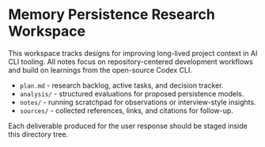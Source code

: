 # Memory Persistence Research Workspace

This workspace tracks designs for improving long-lived project context in AI CLI tooling. All notes focus on repository-centered development workflows and build on learnings from the open-source Codex CLI.

- `plan.md` - research backlog, active tasks, and decision tracker.
- `analysis/` - structured evaluations for proposed persistence models.
- `notes/` - running scratchpad for observations or interview-style insights.
- `sources/` - collected references, links, and citations for follow-up.

Each deliverable produced for the user response should be staged inside this directory tree.
